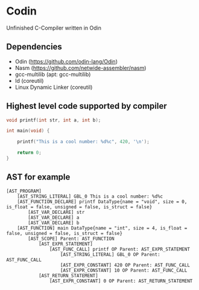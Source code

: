 # Codin

Unfinished C-Compiler written in Odin

## Dependencies
- Odin 					(https://github.com/odin-lang/Odin)
- Nasm					(https://github.com/netwide-assembler/nasm)
- gcc-multilib			(apt: gcc-multilib)
- ld					(coreutil)
- Linux Dynamic Linker  (coreutil)

## Highest level code supported by compiler
```c
void printf(int str, int a, int b);

int main(void) {

	printf("This is a cool number: %d%c", 420, '\n');

	return 0;
}
```

## AST for example
```text
[AST_PROGRAM]
    [AST_STRING_LITERAL] GBL_0 This is a cool number: %d%c
    [AST_FUNCTION_DECLARE] printf DataType{name = "void", size = 0, is_float = false, unsigned = false, is_struct = false}
        [AST_VAR_DECLARE] str
        [AST_VAR_DECLARE] a
        [AST_VAR_DECLARE] b
    [AST_FUNCTION] main DataType{name = "int", size = 4, is_float = false, unsigned = false, is_struct = false}
        [AST_SCOPE] Parent: AST_FUNCTION
            [AST_EXPR_STATEMENT]
                [AST_FUNC_CALL] printf OP Parent: AST_EXPR_STATEMENT
                    [AST_STRING_LITERAL] GBL_0 OP Parent: AST_FUNC_CALL
                    [AST_EXPR_CONSTANT] 420 OP Parent: AST_FUNC_CALL
                    [AST_EXPR_CONSTANT] 10 OP Parent: AST_FUNC_CALL
            [AST_RETURN_STATEMENT]
                [AST_EXPR_CONSTANT] 0 OP Parent: AST_RETURN_STATEMENT
```
